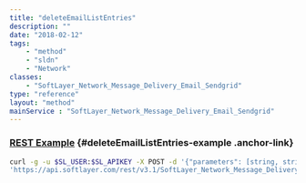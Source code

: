 ```yaml
---
title: "deleteEmailListEntries"
description: ""
date: "2018-02-12"
tags:
    - "method"
    - "sldn"
    - "Network"
classes:
    - "SoftLayer_Network_Message_Delivery_Email_Sendgrid"
type: "reference"
layout: "method"
mainService : "SoftLayer_Network_Message_Delivery_Email_Sendgrid"
---
```


### [REST Example](#deleteEmailListEntries-example) <a href="/article/rest/"><i class="fas fa-question"></i></a> {#deleteEmailListEntries-example .anchor-link} 
```bash
curl -g -u $SL_USER:$SL_APIKEY -X POST -d '{"parameters": [string, string]}' \
'https://api.softlayer.com/rest/v3.1/SoftLayer_Network_Message_Delivery_Email_Sendgrid/{SoftLayer_Network_Message_Delivery_Email_SendgridID}/deleteEmailListEntries'
```
